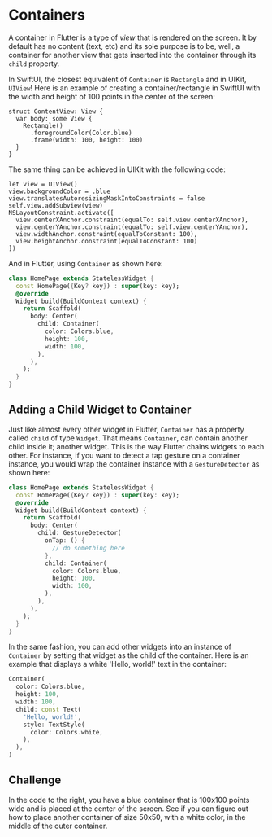 # Containers

A container in Flutter is a type of *view* that is rendered on the screen. It by default has no content (text, etc) and its sole purpose is to be, well, a container for another view that gets inserted into the container through its `child` property.

In SwiftUI, the closest equivalent of `Container` is `Rectangle` and in UIKit, `UIView`! Here is an example of creating a container/rectangle in SwiftUI with the width and height of 100 points in the center of the screen:

```
struct ContentView: View {
  var body: some View {
    Rectangle()
      .foregroundColor(Color.blue)
      .frame(width: 100, height: 100)
  }
}
```

The same thing can be achieved in UIKit with the following code:

```
let view = UIView()
view.backgroundColor = .blue
view.translatesAutoresizingMaskIntoConstraints = false
self.view.addSubview(view)
NSLayoutConstraint.activate([
  view.centerXAnchor.constraint(equalTo: self.view.centerXAnchor),
  view.centerYAnchor.constraint(equalTo: self.view.centerYAnchor),
  view.widthAnchor.constraint(equalToConstant: 100),
  view.heightAnchor.constraint(equalToConstant: 100)
])
```

And in Flutter, using `Container` as shown here:

```dart
class HomePage extends StatelessWidget {
  const HomePage({Key? key}) : super(key: key);
  @override
  Widget build(BuildContext context) {
    return Scaffold(
      body: Center(
        child: Container(
          color: Colors.blue,
          height: 100,
          width: 100,
        ),
      ),
    );
  }
}
```

## Adding a Child Widget to Container

Just like almost every other widget in Flutter, `Container` has a property called `child` of type `Widget`. That means `Container`, can contain another child inside it; another widget. This is the way Flutter chains widgets to each other. For instance, if you want to detect a tap gesture on a container instance, you would wrap the container instance with a `GestureDetector` as shown here:

```dart
class HomePage extends StatelessWidget {
  const HomePage({Key? key}) : super(key: key);
  @override
  Widget build(BuildContext context) {
    return Scaffold(
      body: Center(
        child: GestureDetector(
          onTap: () {
            // do something here
          },
          child: Container(
            color: Colors.blue,
            height: 100,
            width: 100,
          ),
        ),
      ),
    );
  }
}
```

In the same fashion, you can add other widgets into an instance of `Container` by setting that widget as the child of the container. Here is an example that displays a white 'Hello, world!' text in the container:

```dart
Container(
  color: Colors.blue,
  height: 100,
  width: 100,
  child: const Text(
    'Hello, world!',
    style: TextStyle(
      color: Colors.white,
    ),
  ),
)
```

## Challenge

In the code to the right, you have a blue container that is 100x100 points wide and is placed at the center of the screen. See if you can figure out how to place another container of size 50x50, with a white color, in the middle of the outer container.
